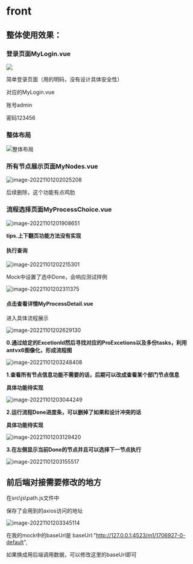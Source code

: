# 											front
## 整体使用效果：

### 登录页面MyLogin.vue

![](简单说明.assets/image-20221101201740049.png)

简单登录页面（用的明码，没有设计具体安全性）

对应的MyLogin.vue

账号admin

密码123456

### 整体布局

![整体布局](简单说明.assets/整体布局.png)

### 所有节点展示页面MyNodes.vue

![image-20221101202025208](简单说明.assets/image-20221101202025208.png)

后续删除，这个功能有点鸡肋



### 流程选择页面MyProcessChoice.vue

![image-20221101201908651](简单说明.assets/image-20221101201908651.png)

**tips.上下翻页功能方法没有实现**



#### 执行查询

![image-20221101202215301](简单说明.assets/image-20221101202215301.png)

Mock中设置了选中Done，会响应测试样例

![image-20221101202311375](简单说明.assets/image-20221101202311375.png)

#### 点击查看详情MyProcessDetail.vue

进入具体流程展示

![image-20221101202629130](简单说明.assets/image-20221101202629130.png)

**0.通过给定的ExcetionId然后寻找对应的ProExcetions以及多份tasks，利用antvx6图像化，形成流程图**

![image-20221101203248408](简单说明.assets/image-20221101203248408.png)

**1.查看所有节点信息功能不需要的话，后期可以改成查看某个部门节点信息**

**具体功能待实现**

![image-20221101203044249](简单说明.assets/image-20221101203044249.png)

**2.运行流程Done进度条，可以删掉了如果和设计冲突的话**

**具体功能待实现**

![image-20221101203129420](简单说明.assets/image-20221101203129420.png)

**3.在左侧显示当前Done的节点并且可以选择下一节点执行**

![image-20221101203155517](简单说明.assets/image-20221101203155517.png)

## 前后端对接需要修改的地方

在src\js\path.js文件中

保存了会用到的axios访问的地址

![image-20221101203345114](简单说明.assets/image-20221101203345114.png)

在我的mock中的baseUrl是     baseUrl:"http://127.0.0.1:4523/m1/1706927-0-default",

如果换成用后端调用数据，可以修改这里的baseUrl即可

